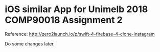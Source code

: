 #  iOS similar App for Unimelb 2018 COMP90018 Assignment 2

Reference: http://zero2launch.io/p/swift-4-firebase-4-clone-instagram

Do some changes later.


